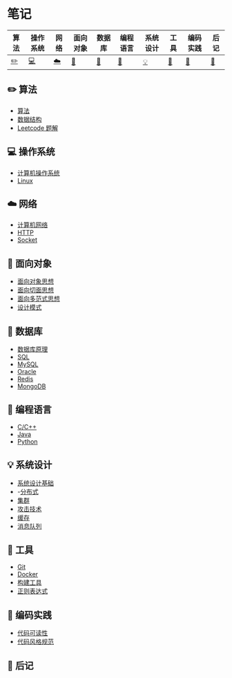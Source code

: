 # 笔记

|算法|操作系统|网络|面向对象|数据库|编程语言|系统设计|工具|编码实践|后记|
|---|---|---|---|---|---|---|---|---|---|
| [:pencil2:](#pencil2-算法) | [:computer:](#computer-操作系统) | [:cloud:](#cloud-网络) | [:art:](#art-面向对象) | [:floppy_disk:](#floppy_disk-数据库) |[:hammer:](#hammer-编程语言)|[:bulb:](#bulb系统设计)| [:wrench:](#wrench-工具) | [:watermelon:](#watermelon-编码实践) |[:memo:](#memo-后记)|


## :pencil2:  算法

- [算法](https://github.com/hireny/Notes/blob/master/notes/algorithm/README.md)
- [数据结构]()
- [Leetcode 题解]()

## :computer: 操作系统

- [计算机操作系统]()
- [Linux]()

## :cloud: 网络

- [计算机网络]()
- [HTTP]()
- [Socket]()

## :art: 面向对象

- [面向对象思想]()
- [面向切面思想]()
- [面向多范式思想]()
- [设计模式]()

## :floppy_disk: 数据库

- [数据库原理]()
- [SQL]()
- [MySQL]()
- [Oracle]()
- [Redis]()
- [MongoDB]()

## :hammer: 编程语言

- [C/C++]()
- [Java](https://github.com/hireny/Notes/blob/master/notes/lang/README.md)
- [Python]()

## :bulb: 系统设计 

- [系统设计基础]()
- -[分布式]()
- [集群]()
- [攻击技术]()
- [缓存]()
- [消息队列]()

## :wrench: 工具 

- [Git]()
- [Docker]()
- [构建工具]()
- [正则表达式]()

## :watermelon: 编码实践 

- [代码可读性]()
- [代码风格规范]()

## :memo: 后记